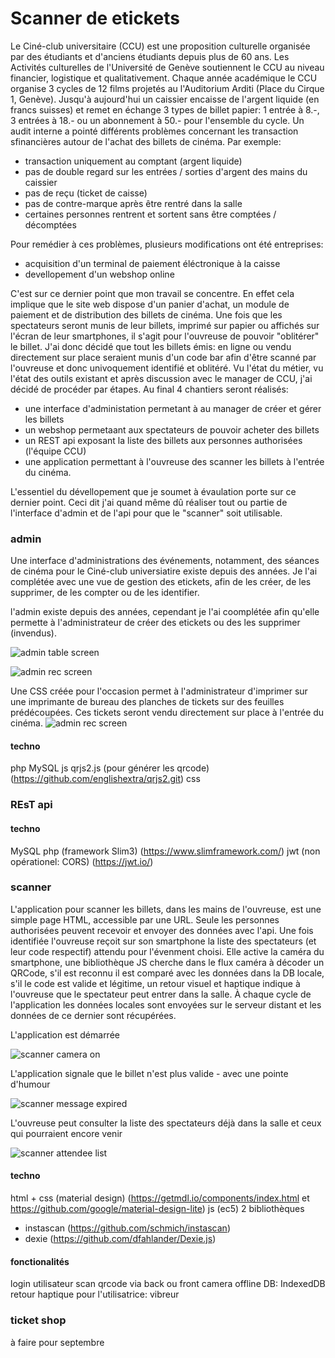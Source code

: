 # Scanner de etickets

Le Ciné-club universitaire (CCU) est une proposition culturelle organisée par des étudiants et d'anciens étudiants depuis plus de 60 ans. Les Activités culturelles de l'Université de Genève soutiennent le CCU au niveau financier, logistique et qualitativement. Chaque année académique le CCU organise 3 cycles de 12 films projetés au l'Auditorium Arditi (Place du Cirque 1, Genève).
Jusqu'à aujourd'hui un caissier encaisse de l'argent liquide (en francs suisses) et remet en échange 3 types de billet papier: 1 entrée à 8.-, 3 entrées à 18.- ou un abonnement à 50.- pour l'ensemble du cycle.
Un audit interne a pointé différents problèmes concernant les transaction sfinancières autour de l'achat des billets de cinéma. Par exemple:
- transaction uniquement au comptant (argent liquide)
- pas de double regard sur les entrées / sorties d'argent des mains du caissier
- pas de reçu (ticket de caisse)
- pas de contre-marque après être rentré dans la salle
- certaines personnes rentrent et sortent sans être comptées / décomptées

Pour remédier à ces problèmes, plusieurs modifications ont été entreprises:
- acquisition d'un terminal de paiement éléctronique à la caisse
- devellopement d'un webshop online

C'est sur ce dernier point que mon travail se concentre. En effet cela implique que le site web dispose d'un panier d'achat, un module de paiement et de distribution des billets de cinéma.
Une fois que les spectateurs seront munis de leur billets, imprimé sur papier ou affichés sur l'écran de leur smartphones, il s'agit pour l'ouvreuse de pouvoir "oblitérer" le billet.
J'ai donc décidé que tout les billets émis: en ligne ou vendu directement sur place seraient munis d'un code bar afin d'être scanné par l'ouvreuse et donc univoquement identifié et oblitéré.
Vu l'état du métier, vu l'état des outils existant et après discussion avec le manager de CCU, j'ai décidé de procéder par étapes. Au final 4 chantiers seront réalisés:
- une interface d'administation permetant à au manager de créer et gérer les billets
- un webshop permetaant aux spectateurs de pouvoir acheter des billets
- un REST api exposant la liste des billets aux personnes authorisées (l'équipe CCU)
- une application permettant à l'ouvreuse des scanner les billets à l'entrée du cinéma.

L'essentiel du dévellopement que je soumet à évaulation porte sur ce dernier point. Ceci dit j'ai quand même dû réaliser tout ou partie de l'interface d'admin et de l'api pour que le "scanner" soit utilisable.

### admin
Une interface d'administrations des événements, notamment, des séances de cinéma pour le Ciné-club universiatire existe depuis des années.
Je l'ai complétée avec une vue de gestion des etickets, afin de les créer, de les supprimer, de les compter ou de les identifier.

l'admin existe depuis des années, cependant je l'ai coomplétée afin qu'elle permette à l'administrateur de créer des etickets ou des les supprimer (invendus). 

![admin table screen](readme_rsc/admin_table_screen.png "liste des etickets pour un événement")

![admin rec screen](readme_rsc/admin_rec_screen.png "détail d'un ticket")

Une CSS créée pour l'occasion permet à l'administrateur d'imprimer sur une imprimante de bureau des planches de tickets sur des feuilles prédécoupées. Ces tickets seront vendu directement sur place à l'entrée du cinéma.
![admin rec screen](readme_rsc/admin_table_print.png "planche de tickets à imprimer")

#### techno
php
MySQL
js
qrjs2.js (pour générer les qrcode) (https://github.com/englishextra/qrjs2.git)
css


### REsT api
#### techno
MySQL
php (framework Slim3) (https://www.slimframework.com/)
jwt (non opérationel: CORS) (https://jwt.io/)

### scanner
L'application pour scanner les billets, dans les mains de l'ouvreuse, est une simple page HTML, accessible par une URL. Seule les personnes authorisées peuvent recevoir et envoyer des données avec l'api. Une fois identifiée l'ouvreuse reçoit sur son smartphone la liste des spectateurs (et leur code respectif) attendu pour l'évenment choisi. Elle active la caméra du smartphone, une bibliothèque JS cherche dans le flux caméra à décoder un QRCode, s'il est reconnu il est comparé avec les données dans la DB locale, s'il le code est valide et légitime, un retour visuel et haptique indique à l'ouvreuse que le spectateur peut entrer dans la salle. À chaque cycle de l'application les données locales sont envoyées sur le serveur distant et les données de ce dernier sont récupérées.

L'application est démarrée

![scanner camera on](readme_rsc/scan_cam.png "app scanner démarrée")

L'application signale que le billet n'est plus valide - avec une pointe d'humour

![scanner message expired](readme_rsc/scan_msg_expired.png "app scanner indique un problème")

L'ouvreuse peut consulter la liste des spectateurs déjà dans la salle et ceux qui pourraient encore venir

![scanner attendee list](readme_rsc/scan_attendee.png "app scanner liste des spéctateurs")


#### techno
html + css (material design) (https://getmdl.io/components/index.html et https://github.com/google/material-design-lite)
js (ec5)
2 bibliothèques
* instascan (https://github.com/schmich/instascan)
* dexie (https://github.com/dfahlander/Dexie.js)
#### fonctionalités
login utilisateur
scan qrcode via back ou front camera
offline DB: IndexedDB
retour haptique pour l'utilisatrice: vibreur



### ticket shop
à faire pour septembre